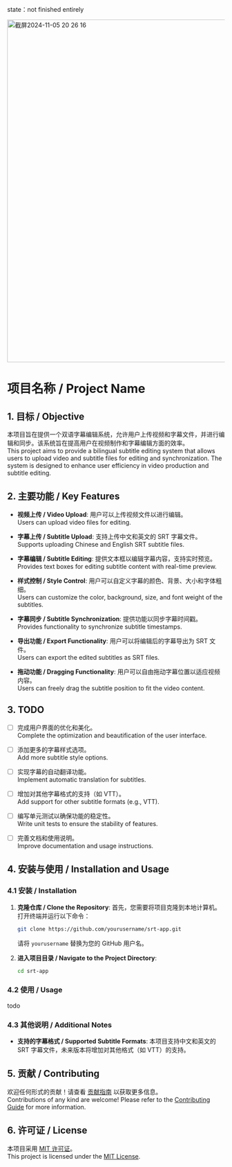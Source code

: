 state：not finished entirely

<img width="791" alt="截屏2024-11-05 20 26 16" src="https://github.com/user-attachments/assets/beaa7634-b917-401f-aced-0d012bc4a061">

# 项目名称 / Project Name

## 1. 目标 / Objective
本项目旨在提供一个双语字幕编辑系统，允许用户上传视频和字幕文件，并进行编辑和同步。该系统旨在提高用户在视频制作和字幕编辑方面的效率。  
This project aims to provide a bilingual subtitle editing system that allows users to upload video and subtitle files for editing and synchronization. The system is designed to enhance user efficiency in video production and subtitle editing.

## 2. 主要功能 / Key Features
- **视频上传 / Video Upload**: 用户可以上传视频文件以进行编辑。  
  Users can upload video files for editing.
  
- **字幕上传 / Subtitle Upload**: 支持上传中文和英文的 SRT 字幕文件。  
  Supports uploading Chinese and English SRT subtitle files.
  
- **字幕编辑 / Subtitle Editing**: 提供文本框以编辑字幕内容，支持实时预览。  
  Provides text boxes for editing subtitle content with real-time preview.
  
- **样式控制 / Style Control**: 用户可以自定义字幕的颜色、背景、大小和字体粗细。  
  Users can customize the color, background, size, and font weight of the subtitles.
  
- **字幕同步 / Subtitle Synchronization**: 提供功能以同步字幕时间戳。  
  Provides functionality to synchronize subtitle timestamps.
  
- **导出功能 / Export Functionality**: 用户可以将编辑后的字幕导出为 SRT 文件。  
  Users can export the edited subtitles as SRT files.
  
- **拖动功能 / Dragging Functionality**: 用户可以自由拖动字幕位置以适应视频内容。  
  Users can freely drag the subtitle position to fit the video content.

## 3. TODO
- [ ] 完成用户界面的优化和美化。  
  Complete the optimization and beautification of the user interface.
  
- [ ] 添加更多的字幕样式选项。  
  Add more subtitle style options.
  
- [ ] 实现字幕的自动翻译功能。  
  Implement automatic translation for subtitles.
  
- [ ] 增加对其他字幕格式的支持（如 VTT）。  
  Add support for other subtitle formats (e.g., VTT).
  
- [ ] 编写单元测试以确保功能的稳定性。  
  Write unit tests to ensure the stability of features.
  
- [ ] 完善文档和使用说明。  
  Improve documentation and usage instructions.

## 4. 安装与使用 / Installation and Usage

### 4.1 安装 / Installation

1. **克隆仓库 / Clone the Repository**:
   首先，您需要将项目克隆到本地计算机。打开终端并运行以下命令：
   ```bash
   git clone https://github.com/yourusername/srt-app.git
   ```
   请将 `yourusername` 替换为您的 GitHub 用户名。

2. **进入项目目录 / Navigate to the Project Directory**:
   ```bash
   cd srt-app
   ```

### 4.2 使用 / Usage

todo

### 4.3 其他说明 / Additional Notes

- **支持的字幕格式 / Supported Subtitle Formats**:
  本项目支持中文和英文的 SRT 字幕文件，未来版本将增加对其他格式（如 VTT）的支持。

## 5. 贡献 / Contributing
欢迎任何形式的贡献！请查看 [贡献指南](CONTRIBUTING.md) 以获取更多信息。  
Contributions of any kind are welcome! Please refer to the [Contributing Guide](CONTRIBUTING.md) for more information.

## 6. 许可证 / License
本项目采用 [MIT 许可证](LICENSE)。  
This project is licensed under the [MIT License](LICENSE).
